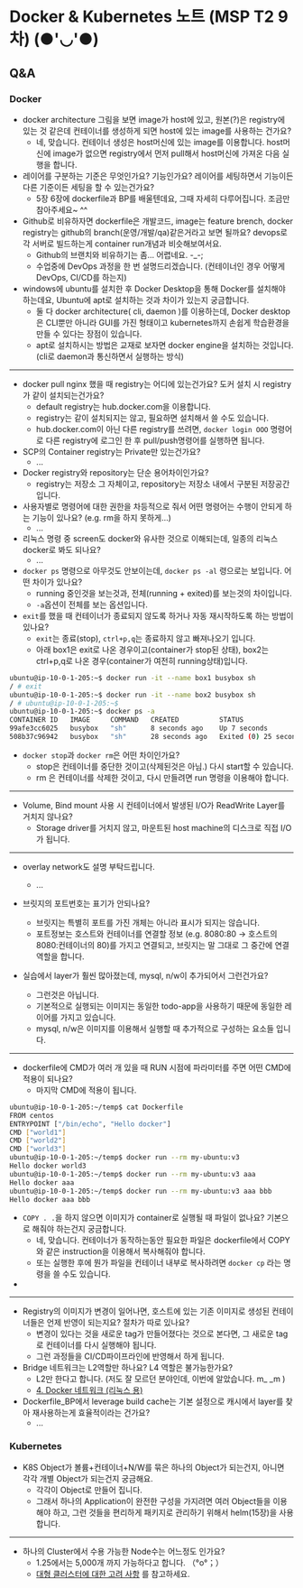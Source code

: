 

# Docker & Kubernetes 노트 (MSP T2 9차)   (●'◡'●)
## Q&A

### Docker

- docker architecture 그림을 보면 image가 host에 있고, 원본(?)은 registry에 있는 것 같은데 컨테이너를 생성하게 되면 host에 있는 image를 사용하는 건가요?
  - 네, 맞습니다. 컨테이너 생성은 host머신에 있는 image를 이용합니다. host머신에 image가 없으면 registry에서 먼저 pull해서 host머신에 가져온 다음 실행을 합니다.
- 레이어를 구분하는 기준은 무엇인가요? 기능인가요? 레이어를 세팅하면서 기능이든 다른 기준이든 세팅을 할 수 있는건가요?
  - 5장 6장에 dockerfile과 BP를 배울텐데요, 그때 자세히 다루어집니다. 조금만 참아주세요~ ^^
- Github로 비유하자면 dockerfile은 개발코드, image는 feature brench, docker registry는 github의 branch(운영/개발/qa)같은거라고 보면 될까요? devops로 각 서버로 빌드하는게 container run개념과 비슷해보여서요.
  - Github의 브랜치와 비유하기는 좀... 어렵네요. -_-;
  - 수업중에 DevOps 과정을 한 번 설명드리겠습니다. (컨테이너인 경우 어떻게 DevOps, CI/CD를 하는지)
- windows에 ubuntu를 설치한 후 Docker Desktop을 통해 Docker를 설치해야 하는데요, Ubuntu에 apt로 설치하는 것과 차이가 있는지 궁금합니다.
  - 둘 다 docker architecture( cli, daemon )를 이용하는데, Docker desktop은 CLI뿐만 아니라 GUI를 가진 형태이고 kubernetes까지 손쉽게 학습환경을 만들 수 있다는 장점이 있습니다.
  - apt로 설치하시는 방법은 교재로 보자면 docker engine을 설치하는 것입니다. (cli로 daemon과 통신하면서 실행하는 방식)

---

- docker pull nginx 했을 때 registry는 어디에 있는건가요? 도커 설치 시 registry가 같이 설치되는건가요?
  - default registry는 hub.docker.com을 이용합니다.
  - registry는 같이 설치되지는 않고, 필요하면 설치해서 쓸 수도 있습니다.
  - hub.docker.com이 아닌 다른 registry를 쓰려면, `docker login OOO` 명령어로 다른 registry에 로그인 한 후 pull/push명령어를 실행하면 됩니다.
- SCP의 Container registry는 Private만 있는건가요?
  - ...
- Docker registry와 repository는 단순 용어차이인가요?
  - registry는 저장소 그 자체이고, repository는 저장소 내에서 구분된 저장공간 입니다.
- 사용자별로 명령어에 대한 권한을 차등적으로 줘서 어떤 명령어는 수행이 안되게 하는 기능이 있나요? (e.g. rm을 하지 못하게...)
  - ...
- 리눅스 명령 중 screen도 docker와 유사한 것으로 이해되는데, 일종의 리눅스 docker로 봐도 되나요?
  - ...
- `docker ps` 명령으로 아무것도 안보이는데, `docker ps -al` 령으로는 보입니다. 어떤 차이가 있나요?
  - running 중인것을 보는것과, 전체(running + exited)를 보는것의 차이입니다.
  - `-a`옵션이 전체를 보는 옵션입니다.
- `exit`를 했을 때 컨테이너가 종료되지 않도록 하거나 자동 재시작하도록 하는 방법이 있나요?
  - `exit`는 종료(stop), `ctrl+p,q`는 종료하지 않고 빠져나오기 입니다.
  - 아래 box1은 exit로 나온 경우이고(container가 stop된 상태), box2는 ctrl+p,q로 나온 경우(container가 여전히 running상태)입니다.
```bash
ubuntu@ip-10-0-1-205:~$ docker run -it --name box1 busybox sh
/ # exit
ubuntu@ip-10-0-1-205:~$ docker run -it --name box2 busybox sh
/ # ubuntu@ip-10-0-1-205:~$
ubuntu@ip-10-0-1-205:~$ docker ps -a
CONTAINER ID   IMAGE     COMMAND   CREATED          STATUS                      PORTS     NAMES
99afe3cc6025   busybox   "sh"      8 seconds ago    Up 7 seconds                          box2
508b37c96942   busybox   "sh"      28 seconds ago   Exited (0) 25 seconds ago             box1
```

- `docker stop`과 `docker rm`은 어떤 차이인가요?
  - stop은 컨테이너를 중단한 것이고(삭제된것은 아님.) 다시 start할 수 있습니다.
  - rm 은 컨테이너를 삭제한 것이고, 다시 만들려면 run 명령을 이용해야 합니다.

---

- Volume, Bind mount 사용 시 컨테이너에서 발생된 I/O가 ReadWrite Layer를 거치지 않나요?
  - Storage driver를 거치지 않고, 마운트된 host machine의 디스크로 직접 I/O가 됩니다.

---

- overlay network도 설명 부탁드립니다.
  - ...

- 브릿지의 포트번호는 표기가 안되나요?
  - 브릿지는 특별히 포트를 가진 개체는 아니라 표시가 되지는 않습니다.
  - 포트정보는 호스트와 컨테이너를 연결할 정보 (e.g. 8080:80 -> 호스트의 8080:컨테이너의 80)를 가지고 연결되고, 브릿지는 말 그대로 그 중간에 연결역할을 합니다.

- 실습에서 layer가 훨씬 많아졌는데, mysql, n/w이 추가되어서 그런건가요?
  - 그런것은 아닙니다.
  - 기본적으로 실행되는 이미지는 동일한 todo-app을 사용하기 때문에 동일한 레이어를 가지고 있습니다.
  - mysql, n/w은 이미지를 이용해서 실행할 때 추가적으로 구성하는 요소들 입니다.


---

- dockerfile에 CMD가 여러 개 있을 때 RUN 시점에 파라미터를 주면 어떤 CMD에 적용이 되나요?
  - 마지막 CMD에 적용이 됩니다.
```bash
ubuntu@ip-10-0-1-205:~/temp$ cat Dockerfile
FROM centos
ENTRYPOINT ["/bin/echo", "Hello docker"]
CMD ["world1"]
CMD ["world2"]
CMD ["world3"]
ubuntu@ip-10-0-1-205:~/temp$ docker run --rm my-ubuntu:v3
Hello docker world3
ubuntu@ip-10-0-1-205:~/temp$ docker run --rm my-ubuntu:v3 aaa
Hello docker aaa
ubuntu@ip-10-0-1-205:~/temp$ docker run --rm my-ubuntu:v3 aaa bbb
Hello docker aaa bbb
```
- `COPY . .`을 하지 않으면 이미지가 container로 실행될 때 파일이 없나요? 기본으로 해줘야 하는건지 궁금합니다.
  - 네, 맞습니다. 컨테이너가 동작하는동안 필요한 파일은 dockerfile에서 COPY와 같은 instruction을 이용해서 복사해줘야 합니다.
  - 또는 실행한 후에 뭔가 파일을 컨테이너 내부로 복사하려면 `docker cp` 라는 명령을 쓸 수도 있습니다.
- 

---

- Registry의 이미지가 변경이 일어나면, 호스트에 있는 기존 이미지로 생성된 컨테이너들은 언제 반영이 되는지요? 절차가 따로 있나요?
  - 변경이 있다는 것을 새로운 tag가 만들어졌다는 것으로 본다면, 그 새로운 tag로 컨테이너를 다시 실행해야 됩니다.
  - 그런 과정들을 CI/CD파이프라인에 반영해서 하게 됩니다.
- Bridge 네트워크는 L2역할만 하나요? L4 역할은 불가능한가요?
  - L2만 한다고 합니다. (저도 잘 모르던 분야인데, 이번에 알았습니다. m_ _m )
  - [4. Docker 네트워크 (리눅스 용)](https://doitnow-man.tistory.com/m/183) 
- Dockerfile_BP에서 leverage build cache는 기본 설정으로 캐시에서 layer를 찾아 재사용하는게 효율적이라는 건가요?
  - ...


### Kubernetes

- K8S Object가 볼륨+컨테이너+N/W를 묶은 하나의 Object가 되는건지, 아니면 각각 개별 Object가 되는건지 궁금해요.
  - 각각이 Object로 만들어 집니다.
  - 그래서 하나의 Application이 완전한 구성을 가지려면 여러 Object들을 이용해야 하고, 그런 것들을 편리하게 패키지로 관리하기 위해서 helm(15장)을 사용합니다.

---

- 하나의 Cluster에서 수용 가능한 Node수는 어느정도 인가요?
  - 1.25에서는 5,000개 까지 가능하다고 합니다.  （°o°；）
  - [대형 클러스터에 대한 고려 사항](https://kubernetes.io/ko/docs/setup/best-practices/cluster-large/) 를 참고하세요.
